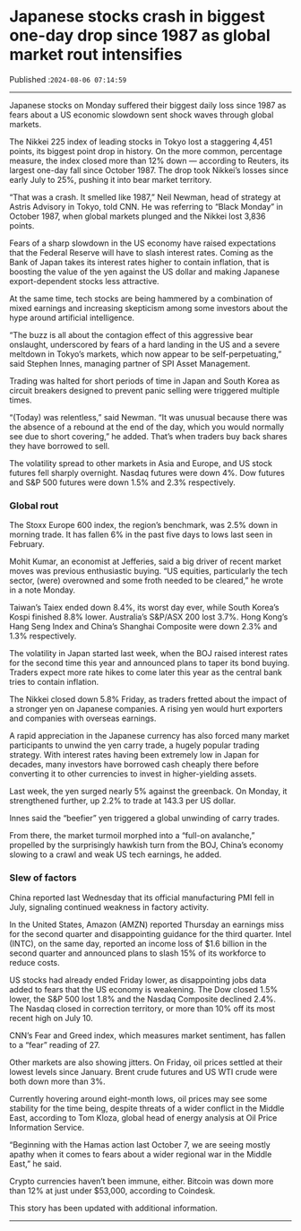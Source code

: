 # Japanese stocks crash in biggest one-day drop since 1987 as global market rout intensifies

Published :`2024-08-06 07:14:59`

---

Japanese stocks on Monday suffered their biggest daily loss since 1987 as fears about a US economic slowdown sent shock waves through global markets.

The Nikkei 225 index of leading stocks in Tokyo lost a staggering 4,451 points, its biggest point drop in history. On the more common, percentage measure, the index closed more than 12% down — according to Reuters, its largest one-day fall since October 1987. The drop took Nikkei’s losses since early July to 25%, pushing it into bear market territory.

“That was a crash. It smelled like 1987,” Neil Newman, head of strategy at Astris Advisory in Tokyo, told CNN. He was referring to “Black Monday” in October 1987, when global markets plunged and the Nikkei lost 3,836 points.

Fears of a sharp slowdown in the US economy have raised expectations that the Federal Reserve will have to slash interest rates. Coming as the Bank of Japan takes its interest rates higher to contain inflation, that is boosting the value of the yen against the US dollar and making Japanese export-dependent stocks less attractive.

At the same time, tech stocks are being hammered by a combination of mixed earnings and increasing skepticism among some investors about the hype around artificial intelligence.

“The buzz is all about the contagion effect of this aggressive bear onslaught, underscored by fears of a hard landing in the US and a severe meltdown in Tokyo’s markets, which now appear to be self-perpetuating,” said Stephen Innes, managing partner of SPI Asset Management.

Trading was halted for short periods of time in Japan and South Korea as circuit breakers designed to prevent panic selling were triggered multiple times.

“(Today) was relentless,” said Newman. “It was unusual because there was the absence of a rebound at the end of the day, which you would normally see due to short covering,” he added. That’s when traders buy back shares they have borrowed to sell.

The volatility spread to other markets in Asia and Europe, and US stock futures fell sharply overnight. Nasdaq futures were down 4%. Dow futures and S&P 500 futures were down 1.5% and 2.3% respectively.

### Global rout

The Stoxx Europe 600 index, the region’s benchmark, was 2.5% down in morning trade. It has fallen 6% in the past five days to lows last seen in February.

Mohit Kumar, an economist at Jefferies, said a big driver of recent market moves was previous enthusiastic buying. “US equities, particularly the tech sector, (were) overowned and some froth needed to be cleared,” he wrote in a note Monday.

Taiwan’s Taiex ended down 8.4%, its worst day ever, while South Korea’s Kospi finished 8.8% lower. Australia’s S&P/ASX 200 lost 3.7%. Hong Kong’s Hang Seng Index and China’s Shanghai Composite were down 2.3% and 1.3% respectively.

The volatility in Japan started last week, when the BOJ raised interest rates for the second time this year and announced plans to taper its bond buying. Traders expect more rate hikes to come later this year as the central bank tries to contain inflation.

The Nikkei closed down 5.8% Friday, as traders fretted about the impact of a stronger yen on Japanese companies. A rising yen would hurt exporters and companies with overseas earnings.

A rapid appreciation in the Japanese currency has also forced many market participants to unwind the yen carry trade, a hugely popular trading strategy. With interest rates having been extremely low in Japan for decades, many investors have borrowed cash cheaply there before converting it to other currencies to invest in higher-yielding assets.

Last week, the yen surged nearly 5% against the greenback. On Monday, it strengthened further, up 2.2% to trade at 143.3 per US dollar.

Innes said the “beefier” yen triggered a global unwinding of carry trades.

From there, the market turmoil morphed into a “full-on avalanche,” propelled by the surprisingly hawkish turn from the BOJ, China’s economy slowing to a crawl and weak US tech earnings, he added.

### Slew of factors

China reported last Wednesday that its official manufacturing PMI fell in July, signaling continued weakness in factory activity.

In the United States, Amazon (AMZN) reported Thursday an earnings miss for the second quarter and disappointing guidance for the third quarter. Intel (INTC), on the same day, reported an income loss of $1.6 billion in the second quarter and announced plans to slash 15% of its workforce to reduce costs.

US stocks had already ended Friday lower, as disappointing jobs data added to fears that the US economy is weakening. The Dow closed 1.5% lower, the S&P 500 lost 1.8% and the Nasdaq Composite declined 2.4%. The Nasdaq closed in correction territory, or more than 10% off its most recent high on July 10.

CNN’s Fear and Greed index, which measures market sentiment, has fallen to a “fear” reading of 27.

Other markets are also showing jitters. On Friday, oil prices settled at their lowest levels since January. Brent crude futures and US WTI crude were both down more than 3%.

Currently hovering around eight-month lows, oil prices may see some stability for the time being, despite threats of a wider conflict in the Middle East, according to Tom Kloza, global head of energy analysis at Oil Price Information Service.

“Beginning with the Hamas action last October 7, we are seeing mostly apathy when it comes to fears about a wider regional war in the Middle East,” he said.

Crypto currencies haven’t been immune, either. Bitcoin was down more than 12% at just under $53,000, according to Coindesk.

This story has been updated with additional information.

---

